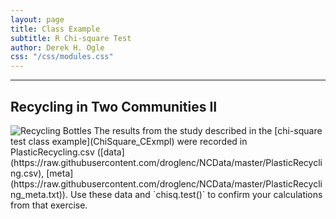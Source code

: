 ```yaml
---
layout: page
title: Class Example
subtitle: R Chi-square Test
author: Derek H. Ogle
css: "/css/modules.css"
---
```


----

## Recycling in Two Communities II
<img src="http://derekogle.com/NCMTH107/modules/CE/zimgs/recycling.jpg" alt="Recycling Bottles" class="img-right">
The results from the study described in the [chi-square test class example](ChiSquare_CExmpl) were recorded in PlasticRecycling.csv ([data](https://raw.githubusercontent.com/droglenc/NCData/master/PlasticRecycling.csv), [meta](https://raw.githubusercontent.com/droglenc/NCData/master/PlasticRecycling_meta.txt)). Use these data and `chisq.test()` to confirm your calculations from that exercise. 
